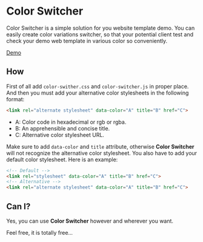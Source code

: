 # Color Switcher

Color Switcher is a simple solution for you website template demo. You can easily create color variations switcher, so that your potential client test and check your demo web template in various color so conveniently.

[Demo](https://obiplabon.github.io/color-switcher/)

## How

First of all add `color-swither.css` and `color-switcher.js` in proper place. And then you must add your alternative color stylesheets in the following format:

``` html
<link rel="alternate stylesheet" data-color="A" title="B" href="C">
```
- A: Color code in hexadecimal or rgb or rgba.
- B: An apprehensible and concise title.
- C: Alternative color stylesheet URL.

Make sure to add `data-color` and `title` attribute, otherwise **Color Switcher** will not recognize the alternative color stylesheet. You also have to add your default color stylesheet. Here is an example:

``` html
<!-- Default -->
<link rel="stylesheet" data-color="A" title="B" href="C">
<!-- Alternative -->
<link rel="alternate stylesheet" data-color="A" title="B" href="C">
```

## Can I?

Yes, you can use **Color Switcher** however and wherever you want.

Feel free, it is totally free...